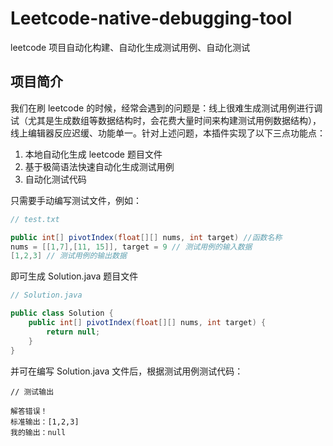 # Leetcode-native-debugging-tool
leetcode 项目自动化构建、自动化生成测试用例、自动化测试

## 项目简介

我们在刷 leetcode 的时候，经常会遇到的问题是：线上很难生成测试用例进行调试（尤其是生成数组等数据结构时，会花费大量时间来构建测试用例数据结构），线上编辑器反应迟缓、功能单一。针对上述问题，本插件实现了以下三点功能点：

1. 本地自动化生成 leetcode 题目文件
2. 基于极简语法快速自动化生成测试用例
3. 自动化测试代码

只需要手动编写测试文件，例如：

```java
// test.txt

public int[] pivotIndex(float[][] nums, int target) //函数名称
nums = [[1,7],[11, 15]], target = 9 // 测试用例的输入数据
[1,2,3] // 测试用例的输出数据
```

即可生成 Solution.java 题目文件

```java
// Solution.java

public class Solution {
	public int[] pivotIndex(float[][] nums, int target) {
		return null;
	}
}
```

并可在编写 Solution.java 文件后，根据测试用例测试代码：

```
// 测试输出

解答错误！
标准输出：[1,2,3]
我的输出：null
```

